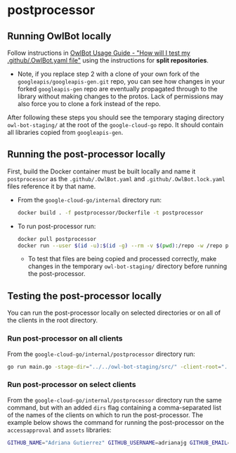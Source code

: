 # postprocessor

## Running OwlBot locally
Follow instructions in [OwlBot Usage Guide - "How will I test my .github/.OwlBot.yaml file"](https://g3doc.corp.google.com/company/teams/cloud-client-libraries/team/automation/docs/owlbot-usage-guide.md?cl=head#how-will-i-test-my-githubowlbotyaml-file) using the instructions for **split repositories**.
  - Note, if you replace step 2 with a clone of your own fork of the `googleapis/googleapis-gen.git` repo, you can see how changes in your forked `googleapis-gen` repo are eventually propagated through to the library without making changes to the protos. Lack of permissions may also force you to clone a fork instead of the repo.

After following these steps you should see the temporary staging directory `owl-bot-staging/` at the root of the `google-cloud-go` repo. It should contain all libraries copied from `googleapis-gen`.

## Running the post-processor locally
First, build the Docker container must be built locally and name it `postprocessor` as the `.github/.OwlBot.yaml` and `.github/.OwlBot.lock.yaml` files reference it by that name.
  - From the `google-cloud-go/internal` directory run: 
    ```sh
    docker build . -f postprocessor/Dockerfile -t postprocessor
    ```
- To run post-processor run:
    ```sh
    docker pull postprocessor
    docker run --user $(id -u):$(id -g) --rm -v $(pwd):/repo -w /repo postprocessor
    ```
    - To test that files are being copied and processed correctly, make changes in the temporary `owl-bot-staging/` directory before running the post-processor.

## Testing the post-processor locally
You can run the post-processor locally on selected directories or on all of the clients in the root directory.

### Run post-processor on all clients
From the `google-cloud-go/internal/postprocessor` directory run: 
```sh
go run main.go -stage-dir="../../owl-bot-staging/src/" -client-root="../.." -googleapis-dir="/home/guadriana/developer/googleapis"
```
### Run post-processor on select clients
From the `google-cloud-go/internal/postprocessor` directory run the same command, but with an added `dirs` flag containing a comma-separated list of the names of the clients on which to run the post-processor. The example below shows the command for running the post-processor on the `accessapproval` and `assets` libraries:
```sh
GITHUB_NAME="Adriana Gutierrez" GITHUB_USERNAME=adrianajg GITHUB_EMAIL=guadriana@google.com GITHUB_ACCESS_TOKEN=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 go run main.go -stage-dir="../../owl-bot-staging/src/" -client-root="../.." -googleapis-dir="/home/guadriana/developer/googleapis" -dirs="accessapproval,asset"
```
